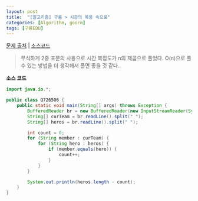 ```yaml
---
layout: post
title:  "[알고리즘] 구름 > 시공의 폭풍 속으로"
categories: [Algorithm, goorm]
tags: [구름EDU]
---
```


[문제 출처](https://edu.goorm.io/learn/lecture/15551/%EB%A7%A4%EC%A3%BC-%EB%B0%B0%EC%86%A1%EB%B0%9B%EB%8A%94-%EC%95%8C%EA%B3%A0%EB%A6%AC%EC%A6%98-%ED%94%84%EB%A6%AC%EB%AF%B8%EC%97%84-%EC%95%8C%EA%B3%A0%EB%A6%AC%EC%A6%98-%EC%9C%84%ED%81%B4%EB%A6%AC-%EB%B9%84%ED%83%80%EC%95%8C%EA%B3%A0-%EC%8B%9C%EC%A6%8C2/lesson/726506/09%EC%9B%94-1%EC%A3%BC%EC%B0%A8-%EC%8B%9C%EA%B3%B5%EC%9D%98-%ED%8F%AD%ED%92%8D-%EC%86%8D%EC%9C%BC%EB%A1%9C-1) | [소스코드](https://github.com/TaeHyungK/algorithm/blob/master/src/goorm/Q726506.java)

> 무식하게 2중 포문의 사용으로 시간 복잡도가 n의 제곱으로 풀었다.
> O(n)으로 풀 수 있는 방법을 더 생각해서 풀면 좋을 것 같다..

**소스 코드**

```java
import java.io.*;

public class Q726506 {
    public static void main(String[] args) throws Exception {
        BufferedReader br = new BufferedReader(new InputStreamReader(System.in));
        String[] curTeam = br.readLine().split(" ");
        String[] heros = br.readLine().split(" ");

        int count = 0;
        for (String member : curTeam) {
            for (String hero : heros) {
                if (member.equals(hero)) {
                    count++;
                }
            }
        }

        System.out.println(heros.length - count);
    }
}

```
